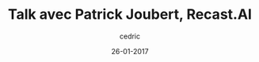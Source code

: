 ---
layout: video
title: "Talk avec Patrick Joubert, Recast.AI"
youtube_slug: "gl4j-XHnl0w"
date: 26-01-2017
author: cedric
locale: "fr"
labels:
  - talk
pushed: true
thumbnail: 2017-01-26-patrick-joubert-recastai.jpg
description: "Pour ce nouvel ApéroTalk, nous recevrons Patrick Joubert, CEO de Recast.AI, la plateforme d’intelligence artificielle qui démocratise l'usage des bots ! "
---